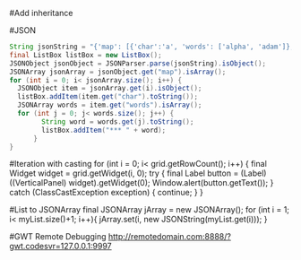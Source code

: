 #Add inheritance
<inherits name="com.google.gwt.json.JSON" />
<inherits name="com.google.gwt.something.Something" />

#JSON
```java
String jsonString = "{'map': [{'char':'a', 'words': ['alpha', 'adam']}, {'char':'b', 'words': ['beta', 'ben']}]}";
final ListBox listBox = new ListBox();
JSONObject jsonObject = JSONParser.parse(jsonString).isObject();
JSONArray jsonArray = jsonObject.get("map").isArray();
for (int i = 0; i< jsonArray.size(); i++) {
  JSONObject item = jsonArray.get(i).isObject();
  listBox.addItem(item.get("char").toString());
  JSONArray words = item.get("words").isArray();
  for (int j = 0; j< words.size(); j++) {
        String word = words.get(j).toString();
        listBox.addItem("*** " + word);
      }
}
```

#Iteration with casting
for (int i = 0; i< grid.getRowCount(); i++) {
	final Widget widget = grid.getWidget(i, 0);
    try {
        final Label button = (Label) ((VerticalPanel) widget).getWidget(0);
        Window.alert(button.getText());
    } catch (ClassCastException exception) {
        continue;
	}
}

#List<String> to JSONArray
final JSONArray jArray = new JSONArray();
for (int i = 1; i< myList.size()+1; i++){
    jArray.set(i, new JSONString(myList.get(i)));
}

#GWT Remote Debugging
http://remotedomain.com:8888/?gwt.codesvr=127.0.0.1:9997 
